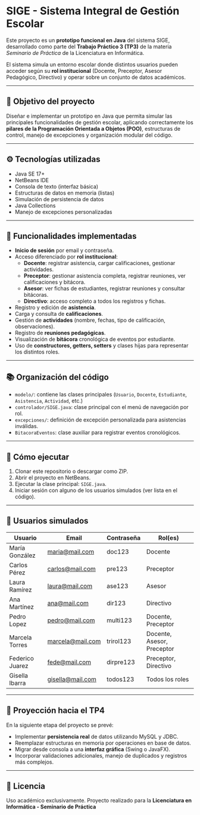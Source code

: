 # SIGE - Sistema Integral de Gestión Escolar

Este proyecto es un **prototipo funcional en Java** del sistema SIGE, desarrollado como parte del **Trabajo Práctico 3 (TP3)** de la materia *Seminario de Práctica* de la Licenciatura en Informática.

El sistema simula un entorno escolar donde distintos usuarios pueden acceder según su **rol institucional** (Docente, Preceptor, Asesor Pedagógico, Directivo) y operar sobre un conjunto de datos académicos.

---

## 🎯 Objetivo del proyecto

Diseñar e implementar un prototipo en Java que permita simular las principales funcionalidades de gestión escolar, aplicando correctamente los **pilares de la Programación Orientada a Objetos (POO)**, estructuras de control, manejo de excepciones y organización modular del código.

---

## ⚙️ Tecnologías utilizadas

- Java SE 17+
- NetBeans IDE
- Consola de texto (interfaz básica)
- Estructuras de datos en memoria (listas)
- Simulación de persistencia de datos
- Java Collections
- Manejo de excepciones personalizadas

---

## 🧩 Funcionalidades implementadas

- **Inicio de sesión** por email y contraseña.
- Acceso diferenciado por **rol institucional**:
  - **Docente**: registrar asistencia, cargar calificaciones, gestionar actividades.
  - **Preceptor**: gestionar asistencia completa, registrar reuniones, ver calificaciones y bitácora.
  - **Asesor**: ver fichas de estudiantes, registrar reuniones y consultar bitácoras.
  - **Directivo**: acceso completo a todos los registros y fichas.
- Registro y edición de **asistencia**.
- Carga y consulta de **calificaciones**.
- Gestión de **actividades** (nombre, fechas, tipo de calificación, observaciones).
- Registro de **reuniones pedagógicas**.
- Visualización de **bitácora** cronológica de eventos por estudiante.
- Uso de **constructores, getters, setters** y clases hijas para representar los distintos roles.

---

## 📚 Organización del código

- `modelo/`: contiene las clases principales (`Usuario`, `Docente`, `Estudiante`, `Asistencia`, `Actividad`, etc.)
- `controlador/SIGE.java`: clase principal con el menú de navegación por rol.
- `excepciones/`: definición de excepción personalizada para asistencias inválidas.
- `BitacoraEventos`: clase auxiliar para registrar eventos cronológicos.

---

## 🧪 Cómo ejecutar

1. Clonar este repositorio o descargar como ZIP.
2. Abrir el proyecto en NetBeans.
3. Ejecutar la clase principal: `SIGE.java`.
4. Iniciar sesión con alguno de los usuarios simulados (ver lista en el código).

---

## 👥 Usuarios simulados

| Usuario              | Email               | Contraseña | Rol(es)                    |
|----------------------|---------------------|------------|----------------------------|
| María González       | maria@mail.com      | doc123     | Docente                    |
| Carlos Pérez         | carlos@mail.com     | pre123     | Preceptor                  |
| Laura Ramírez        | laura@mail.com      | ase123     | Asesor                     |
| Ana Martínez         | ana@mail.com        | dir123     | Directivo                  |
| Pedro Lopez          | pedro@mail.com      | multi123   | Docente, Preceptor         |
| Marcela Torres       | marcela@mail.com    | trirol123  | Docente, Asesor, Preceptor |
| Federico Juarez      | fede@mail.com       | dirpre123  | Preceptor, Directivo       |
| Gisella Ibarra       | gisella@mail.com    | todos123   | Todos los roles            |

---

## 📌 Proyección hacia el TP4

En la siguiente etapa del proyecto se prevé:
- Implementar **persistencia real** de datos utilizando MySQL y JDBC.
- Reemplazar estructuras en memoria por operaciones en base de datos.
- Migrar desde consola a una **interfaz gráfica** (Swing o JavaFX).
- Incorporar validaciones adicionales, manejo de duplicados y registros más complejos.

---

## 🧾 Licencia

Uso académico exclusivamente. Proyecto realizado para la **Licenciatura en Informática - Seminario de Práctica**

